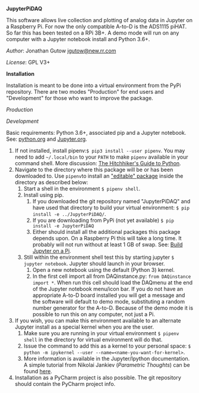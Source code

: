 **JupyterPiDAQ**

This software allows live collection and plotting of 
analog data in Jupyter on a Raspberry Pi.  For now the 
only compatible A-to-D is the ADS1115 piHAT.
So far this has been tested on a RPi 3B+. A demo mode will
run on any computer with a Jupyter notebook install and
Python 3.6+.

_Author_: Jonathan Gutow <jgutow@new.rr.com>

_License_: GPL V3+

**Installation**

Installation is meant to be done into a virtual environment
from the PyPi repository. There are two modes "Production" 
for end users and "Development" for those who want to
improve the package.

_Production_

_Development_

Basic requirements: Python 3.6+, associated
pip and a Jupyter notebook.
See: [python.org](https://python.org) and
[Jupyter.org](https://jupyter.org).

1. If not installed, install pipenv:`$ pip3 install --user pipenv`. You may
need to add `~/.local/bin` to your `PATH` to make `pipenv`
available in your command shell. More discussion: 
[The Hitchhiker's Guide to Python](https://docs.python-guide.org/dev/virtualenvs/).
1. Navigate to the directory where this package will be
or has been downloaded to. Use `pipenv`to install an 
["editable" package](https://pip.pypa.io/en/stable/reference/pip_install/#editable-installs) 
inside the directory as described below:
    1. Start a shell in the environment `$ pipenv shell`.
    1. Install using pip.
        1. If you downloaded the git repository named "JupyterPiDAQ"
        and have used that directory to build your virtual
        environment: `$ pip install -e ../JupyterPiDAQ/`.
        1. If you are downloading from PyPi (not yet available)
        `$ pip install -e JupyterPiDAQ`
        1. Either should install all the additional packages this
        package depends upon. On a Raspberry Pi this will take
        a long time. It probably will not run without at least 1 GB of swap. See: 
[Build Jupyter on a Pi](https://www.uwosh.edu/facstaff/gutow/computer-and-programming-how-tos/installing-jupyter-on-raspberrian).
    1. Still within the environment shell test
    this by starting jupyter `$ jupyter notebook`.
    Jupyter should launch in your browser.
        1. Open a new notebook using the default (Python 3) kernel.
        1. In the first cell import all from DAQinstance.py: `from DAQinstance import *`.
        When run this cell should load the DAQmenu at the end of the Jupyter notebook 
        menu/icon bar. If you do not have an appropriate A-to-D
        board installed you will get a message and the software
        will default to demo mode, substituting a random number
        generator for the A-to-D. Because of the demo mode it is
        possible to run this on any computer, not just a Pi.
1. If you wish, you can make this environment available to an alternate Jupyter
install as a special kernel when you are the user.
    1. Make sure you are running in your virtual environment `$ pipenv shell` in the directory for  virtual
    environment will do that.
    1. Issue the command to add this as a kernel to your personal space: 
    `$ python -m ipykernel --user --name=<name-you-want-for-kernel>`.
    1. More information is available in the Jupyter/Ipython documentation. A simple tutorial from Nikolai Jankiev
    (_Parametric Thoughts_) can be found [here](https://janakiev.com/til/jupyter-virtual-envs/). 
1. Installation as a PyCharm project is also possible. The git repository should contain the PyCharm project info.

